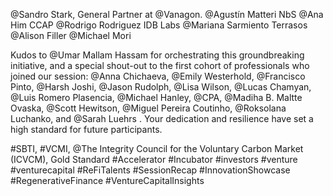 @Sandro Stark, General Partner at @Vanagon.
@Agustín Matteri NbS 
@Ana Him CCAP 
@Rodrigo Rodriguez IDB Labs 
@Mariana Sarmiento Terrasos
@Alison Filler
@Michael Mori


Kudos to @Umar Mallam Hassam for orchestrating this groundbreaking initiative, and a special shout-out to the first cohort of professionals who joined our session: @Anna Chichaeva, @Emily Westerhold, @Francisco Pinto, @Harsh Joshi, @Jason Rudolph, @Lisa Wilson, @Lucas Chamyan, @Luis Romero Plasencia, @Michael Hanley, @CPA, @Madiha B. Maltte Ovaska, @Scott Hewitson, @Miguel Pereira Coutinho, @Roksolana Luchanko, and @Sarah Luehrs . Your dedication and resilience have set a high standard for future participants.


#SBTI, #VCMI, @The Integrity Council for the Voluntary Carbon Market (ICVCM), Gold Standard
#Accelerator #Incubator #investors #venture #venturecapital 
 #ReFiTalents #SessionRecap #InnovationShowcase #RegenerativeFinance #VentureCapitalInsights